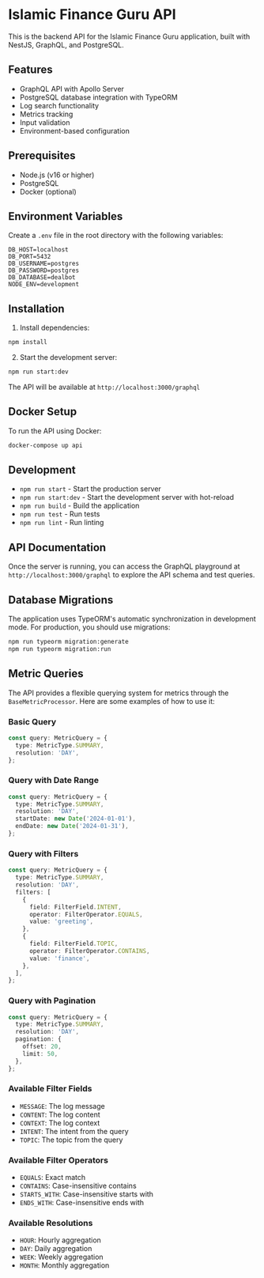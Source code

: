 # Islamic Finance Guru API

This is the backend API for the Islamic Finance Guru application, built with NestJS, GraphQL, and PostgreSQL.

## Features

- GraphQL API with Apollo Server
- PostgreSQL database integration with TypeORM
- Log search functionality
- Metrics tracking
- Input validation
- Environment-based configuration

## Prerequisites

- Node.js (v16 or higher)
- PostgreSQL
- Docker (optional)

## Environment Variables

Create a `.env` file in the root directory with the following variables:

```env
DB_HOST=localhost
DB_PORT=5432
DB_USERNAME=postgres
DB_PASSWORD=postgres
DB_DATABASE=dealbot
NODE_ENV=development
```

## Installation

1. Install dependencies:
```bash
npm install
```

2. Start the development server:
```bash
npm run start:dev
```

The API will be available at `http://localhost:3000/graphql`

## Docker Setup

To run the API using Docker:

```bash
docker-compose up api
```

## Development

- `npm run start` - Start the production server
- `npm run start:dev` - Start the development server with hot-reload
- `npm run build` - Build the application
- `npm run test` - Run tests
- `npm run lint` - Run linting

## API Documentation

Once the server is running, you can access the GraphQL playground at `http://localhost:3000/graphql` to explore the API schema and test queries.

## Database Migrations

The application uses TypeORM's automatic synchronization in development mode. For production, you should use migrations:

```bash
npm run typeorm migration:generate
npm run typeorm migration:run
```

## Metric Queries

The API provides a flexible querying system for metrics through the `BaseMetricProcessor`. Here are some examples of how to use it:

### Basic Query
```typescript
const query: MetricQuery = {
  type: MetricType.SUMMARY,
  resolution: 'DAY',
};
```

### Query with Date Range
```typescript
const query: MetricQuery = {
  type: MetricType.SUMMARY,
  resolution: 'DAY',
  startDate: new Date('2024-01-01'),
  endDate: new Date('2024-01-31'),
};
```

### Query with Filters
```typescript
const query: MetricQuery = {
  type: MetricType.SUMMARY,
  resolution: 'DAY',
  filters: [
    {
      field: FilterField.INTENT,
      operator: FilterOperator.EQUALS,
      value: 'greeting',
    },
    {
      field: FilterField.TOPIC,
      operator: FilterOperator.CONTAINS,
      value: 'finance',
    },
  ],
};
```

### Query with Pagination
```typescript
const query: MetricQuery = {
  type: MetricType.SUMMARY,
  resolution: 'DAY',
  pagination: {
    offset: 20,
    limit: 50,
  },
};
```

### Available Filter Fields
- `MESSAGE`: The log message
- `CONTENT`: The log content
- `CONTEXT`: The log context
- `INTENT`: The intent from the query
- `TOPIC`: The topic from the query

### Available Filter Operators
- `EQUALS`: Exact match
- `CONTAINS`: Case-insensitive contains
- `STARTS_WITH`: Case-insensitive starts with
- `ENDS_WITH`: Case-insensitive ends with

### Available Resolutions
- `HOUR`: Hourly aggregation
- `DAY`: Daily aggregation
- `WEEK`: Weekly aggregation
- `MONTH`: Monthly aggregation
